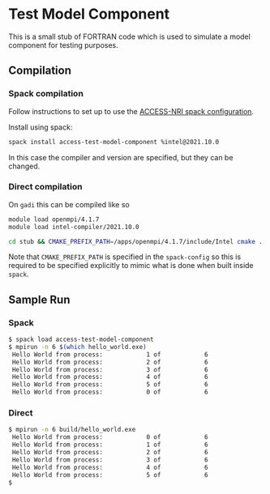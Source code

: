 # Test Model Component

This is a small stub of FORTRAN code which is used to simulate a model component for testing purposes.

## Compilation

### Spack compilation

Follow instructions to set up to use the [ACCESS-NRI spack configuration](https://access-hive.org.au/getting_started/spack/).

Install using spack:
```bash
spack install access-test-model-component %intel@2021.10.0
```
In this case the compiler and version are specified, but they can be changed.

### Direct compilation

On `gadi` this can be compiled like so

```bash
module load openmpi/4.1.7
module load intel-compiler/2021.10.0 

cd stub && CMAKE_PREFIX_PATH=/apps/openmpi/4.1.7/include/Intel cmake . && make
```

Note that `CMAKE_PREFIX_PATH` is specified in the `spack-config` so this is required to be specified explicitly to mimic what is done when built inside `spack`.

## Sample Run

### Spack

```bash
$ spack load access-test-model-component
$ mpirun -n 6 $(which hello_world.exe)
 Hello World from process:            1 of            6
 Hello World from process:            2 of            6
 Hello World from process:            3 of            6
 Hello World from process:            4 of            6
 Hello World from process:            5 of            6
 Hello World from process:            0 of            6
```

### Direct
```bash
$ mpirun -n 6 build/hello_world.exe 
 Hello World from process:            0 of            6
 Hello World from process:            1 of            6
 Hello World from process:            2 of            6
 Hello World from process:            3 of            6
 Hello World from process:            4 of            6
 Hello World from process:            5 of            6
$
```

